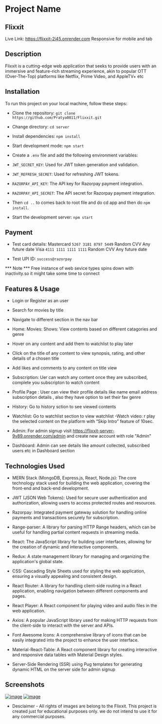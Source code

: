 # Project Name

## Flixxit

Live Link: https://flixxit-2i45.onrender.com
Responsive for mobile and tab

## Description

Flixxit is a cutting-edge web application that seeks to provide users with an immersive and feature-rich streaming experience, akin to popular OTT (Over-The-Top) platforms like Netflix, Prime Video, and AppleTV+ etc

## Installation

To run this project on your local machine, follow these steps:

- Clone the repository: `git clone https://github.com/Pratya0011/Flixxit.git`
- Change directory: `cd server`
- Install dependencies: `npm install`
- Start development mode: `npm start`
- Create a `.env` file and add the following environment variables:
- `JWT_SECRET_KEY`: Used for JWT token generation and validation.
- `JWT_REFRESH_SECRET`: Used for refreshing JWT tokens.
- `RAZORPAY_API_KEY`: The API key for Razorpay payment integration.
- `RAZORPAY_API_SECRET`: The API secret for Razorpay payment integration.

- Then `cd ..` to comes back to root file and do cd app and then do `npm install`.
- Start the development server: `npm start`

## Payment
- Test card details:
 Mastercard	`5267 3181 8797 5449`	Random CVV	Any future date
 Visa `4111 1111 1111 1111`	Random CVV	Any future date

- Test UPI ID:
  `success@razorpay`

*** Note ***
Free instance of web sevice types spins down with inactivity.so it might take some time to connect

## Features & Usage
- Login or Register as an user
- Search for movies by title 
- Navigate to different section in the nav bar
- Home: Movies: Shows: View contents based on different catagories and genre
- Hover on any content and add them to watchlist to play later
- Click on the title of any content to view synopsis, rating, and other details of a chosen 
title
- Add likes and comments to any content on title view
- Subscription: Uer can watch any content once they are subscribed, complete you subscripton to watch content
- Profile Page : User can view their profile details like name email address subscription details , also they have option to set their fav genre
- History: Go to history sction to see viewed contents
- Watchlist: Go to watchlist section to view watchlist
-Watch video: r play the selected content on the platform with “Skip Intro” feature of 10sec. 

- Admin: For admin signup visit https://flixxit-server-9v89.onrender.com/admin 
and create new account with role "Admin"
- Dashboard: Admin can see details like amount collected, subscribed users etc in Dashboard section

## Technologies Used
- MERN Stack (MongoDB, Express.js, React, Node.js): The core technology stack used for building the web application, covering the front-end and back-end development.

- JWT (JSON Web Tokens): Used for secure user authentication and authorization, allowing users to access protected routes and resources.

- Razorpay: Integrated payment gateway solution for handling online payments and transactions securely for subscription.

- Range-parser: A library for parsing HTTP Range headers, which can be useful for handling partial content requests in streaming media.

- React: The JavaScript library for building user interfaces, allowing for the creation of dynamic and interactive components.

- Redux: A state management library for managing and organizing the application's global state.

- CSS: Cascading Style Sheets used for styling the web application, ensuring a visually appealing and consistent design.

- React Router: A library for handling client-side routing in a React application, enabling navigation between different components and pages.

- React Player: A React component for playing video and audio files in the web application.

- Axios: A popular JavaScript library used for making HTTP requests from the client-side to interact with the server and APIs.

- Font Awesome Icons: A comprehensive library of icons that can be easily integrated into the project to enhance the user interface.

- Material-React-Table: A React component library for creating interactive and responsive data tables with Material Design styles.

- Server-Side Rendering (SSR) using Pug templates for generating dynamic HTML on the server side for admin signup


## Screenshots

[![image](https://www.linkpicture.com/q/p2_1.jpeg)](https://www.linkpicture.com/view.php?img=LPic64c7b7b88b2e71702437055)
[![image](https://www.linkpicture.com/q/p1.jpeg)](https://www.linkpicture.com/view.php?img=LPic64c7b78d047681571097019)



- Desclaimer - All rights of images are belong to the Flixxit. This project is created just for educational purposes only. we do not intend to use it for any commercial purposes.